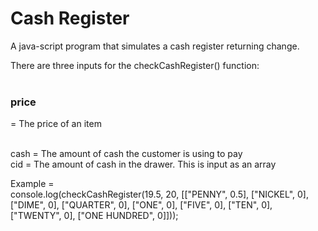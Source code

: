 # Cash Register
A java-script program that simulates a cash register returning change.

There are three inputs for the checkCashRegister() function:
<br><br>
<p><h3>price</h3> = The price of an item</p>
<br>
cash = The amount of cash the customer is using to pay
<br>
cid = The amount of cash in the drawer. This is input as an array

Example =
<br>
console.log(checkCashRegister(19.5, 20, [["PENNY", 0.5], ["NICKEL", 0], ["DIME", 0], ["QUARTER", 0], ["ONE", 0], ["FIVE", 0], ["TEN", 0], ["TWENTY", 0], ["ONE HUNDRED", 0]]));

